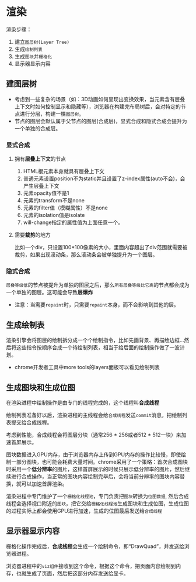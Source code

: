 # 渲染

渲染步骤：
1. 建立`图层树(Layer Tree)`
2. 生成`绘制列表`
3. 生成`图块`并`栅格化`
4. 显示器显示内容

## 建图层树

- 考虑到一些复杂的场景（如：3D动画如何呈现出变换效果，当元素含有层叠上下文时如何控制显示和隐藏等），浏览器在构建完布局树后，会对特定的节点进行分层，构建一棵`图层树`。
- 节点的图层会默认属于父节点的图层(合成层)，显式合成和隐式合成会提升为一个单独的合成层。

### 显式合成

1. 拥有**层叠上下文**的节点
    1. HTML根元素本身就具有层叠上下文
    2. 普通元素设置position不为static并且设置了z-index属性(auto不会)，会产生层叠上下文
    3. 元素opacity值不是1
    4. 元素的transform不是none
    5. 元素的filter值（模糊属性）不是none
    6. 元素的isolation值是isolate
    7. will-change指定的属性值为上面任意一个。
2. 需要**裁剪**的地方
    
    比如一个div，只设置100*100像素的大小，里面内容超出了div范围就需要被裁剪，如果出现滚动条，那么滚动条会被单独提升为一个图层。

### 隐式合成

`层叠等级低`的节点被提升为单独的图层之后，那么`所有层叠等级比它高`的节点都会成为一个单独的图层。这可能会导致**层爆炸**
- 注意：当需要`repaint`时，只需要`repaint`本身，而不会影响到其他的层。

## 生成绘制表

渲染引擎会将图层的绘制拆分成一个个绘制指令，比如先画背景、再描绘边框...然后将这些指令按顺序合成一个待绘制列表，相当于给后面的绘制操作做了一波计划。
- chrome开发者工具中more tools的layers面板可以看见绘制列表

## 生成图块和生成位图

在渲染进程中绘制操作是由专门的线程完成的，这个线程叫**合成线程**

绘制列表准备好以后，渲染进程的主线程会给`合成线程`发送`commit`消息，把绘制列表提交给合成线程。

考虑到性能，合成线程会将图层分块（通常256 * 256或者512 * 512一块）来加速首屏展示。

图块数据进入GPU内存，由于浏览器内存上传到GPU内存的操作比较慢，即使绘制一部分图块，也可能会耗费大量时间。chrome采用了一个策略：首次合成图块时采用一个**低分辨率**的图片，这样首屏展示的时候只展示低分辨率的图片，然后继续进行合成操作，当正常的图块内容绘制完毕后，会将当前分辨率的图块内容替换，就可以加速首屏渲染。

渲染进程中专门维护了一个`栅格化线程池`，专门负责把`图块`转换为`位图数据`,
然后合成线程会选择视口附近的`图块`，把它交给`栅格化线程池`生成图块和生成位图，生成位图的过程实际上都会使用GPU进行加速，生成的位图最后发送给`合成线程`

## 显示器显示内容

栅格化操作完成后，**合成线程**会生成一个绘制命令，即“DrawQuad”，并发送给浏览器进程。

浏览器进程中的`viz组件`接收到这个命令，根据这个命令，把页面内容绘制到内存，也就生成了页面，然后把这部分内存发送给显卡。